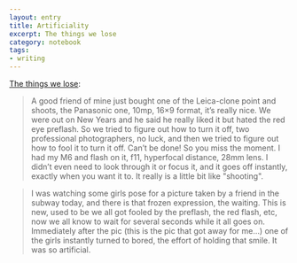 ```yaml
--- 
layout: entry
title: Artificiality
excerpt: The things we lose
category: notebook
tags:
- writing
---
```

<a href="http://robertwrightphoto.wordpress.com/2007/01/03/chit-chat-with-stephen-dirado/">The things we lose</a>:

> A good friend of mine just bought one of the Leica-clone point and shoots, the Panasonic one, 10mp, 16×9 format, it’s really nice. We were out on New Years and he said he really liked it but hated the red eye preflash. So we tried to figure out how to turn it off, two professional photographers, no luck, and then we tried to figure out how to fool it to turn it off. Can’t be done! So you miss the moment. I had my M6 and flash on it, f11, hyperfocal distance, 28mm lens. I didn’t even need to look through it or focus it, and it goes off instantly, exactly when you want it to. It really is a little bit like "shooting".

> I was watching some girls pose for a picture taken by a friend in the subway today, and there is that frozen expression, the waiting. This is new, used to be we all got fooled by the preflash, the red flash, etc, now we all know to wait for several seconds while it all goes on. Immediately after the pic (this is the pic that got away for me…) one of the girls instantly turned to bored, the effort of holding that smile. It was so artificial.